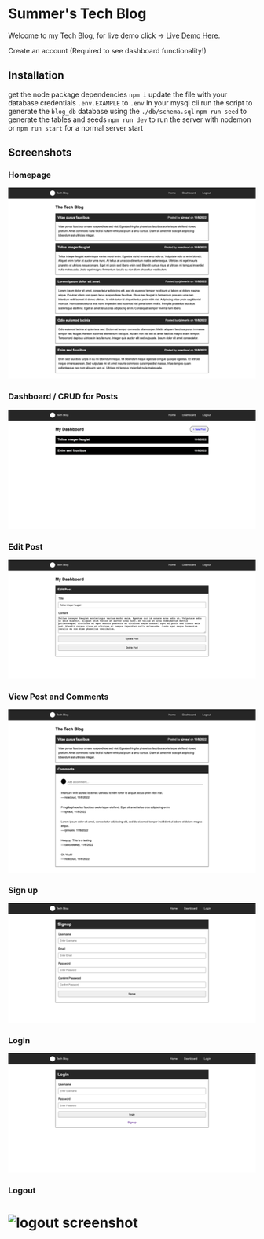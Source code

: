 # Summer's Tech Blog

Welcome to my Tech Blog, for live demo click -> [Live Demo Here](https://summer-tech-blog.herokuapp.com/).

Create an account (Required to see dashboard functionality!)

## Installation

get the node package dependencies
`npm i`
update the file with your database credentials
`.env.EXAMPLE` to `.env`
In your mysql cli
run the script to generate the `blog_db` database using the `./db/schema.sql`
`npm run seed` to generate the tables and seeds
`npm run dev` to run the server with nodemon or
`npm run start` for a normal server start

## Screenshots

### Homepage

![homepage screenshot](./assets/index.png)

### Dashboard / CRUD for Posts

![dashboard screenshot](./assets/dashboard.png)

### Edit Post

![edit screenshot](./assets/edit.png)

### View Post and Comments

![post screenshot](./assets/post.png)

### Sign up

![sign up screenshot](./assets/signup.png)

### Login

![login screenshot](./assets/login.png)

### Logout

# ![logout screenshot](./assets/logout.png)
